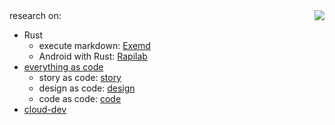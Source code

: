 <img align="right" src="https://github-readme-stats.vercel.app/api?username=phodal&show_icons=true&icon_color=805AD5&text_color=718096&bg_color=ffffff&hide_title=true" />
research on:

 - Rust
    - execute markdown: [Exemd](https://github.com/phodal/exemd)
    - Android with Rust: [Rapilab](https://github.com/rapilab)
 - [everything as code](https://github.com/phodal/ascode.ink)
    - story as code: [story](https://github.com/phodal/story)
    - design as code: [design](https://github.com/phodal/phodal)
    - code as code: [code](https://github.com/phodal/code)
 - [cloud-dev](https://github.com/phodal/cloud-dev)
